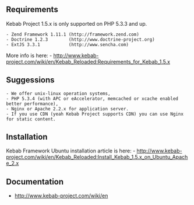 Requirements
------------
Kebab Project 1.5.x is only supported on PHP 5.3.3 and up.

    - Zend Framework 1.11.1 (http://framework.zend.com)
    - Doctrine 1.2.3        (http://www.doctrine-project.org)
    - ExtJS 3.3.1           (http://www.sencha.com)
More info is here: 
    - http://www.kebab-project.com/wiki/en/Kebab_Reloaded:Requirements_for_Kebab_1.5.x

Suggessions
-----------
    - We offer unix-linux operation systems,
    - PHP 5.3.4 (with APC or eAccelerator, memcached or xcache enabled better performance),
    - Nginx or Apache 2.2.x for application server.
    - If you use CDN (yeah Kebab Project supports CDN) you can use Nginx for static content.

Installation
-----------
Kebab Framework Ubuntu installation article is here:
    - http://www.kebab-project.com/wiki/en/Kebab_Reloaded:Install_Kebab_1.5.x_on_Ubuntu_Apache_2.x

Documentation
-------------
- http://www.kebab-project.com/wiki/en

[1]: http://kebab-project.com